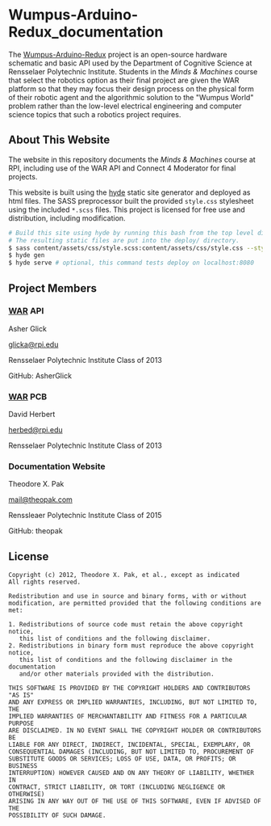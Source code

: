 # Wumpus-Arduino-Redux_documentation

The [Wumpus-Arduino-Redux](https://github.com/AsherGlick/Wumpus-Arduino-Redux) project is an open-source hardware schematic and basic API used by the Department of Cognitive Science at Rensselaer Polytechnic Institute. Students in the _Minds & Machines_ course that select the robotics option as their final project are given the WAR platform so that they may focus their design process on the physical form of their robotic agent and the algorithmic solution to the "Wumpus World" problem rather than the low-level electrical engineering and computer science topics that such a robotics project requires.


## About This Website

The website in this repository documents the _Minds & Machines_ course at RPI, including use of the WAR API and Connect 4 Moderator for final projects.

This website is built using the [hyde](https://github.com/hyde/hyde) static site generator and deployed as html files. The SASS preprocessor built the provided `style.css` stylesheet using the included `*.scss` files. This project is licensed for free use and distribution, including modification.

```bash
# Build this site using hyde by running this bash from the top level directory.
# The resulting static files are put into the deploy/ directory.
$ sass content/assets/css/style.scss:content/assets/css/style.css --style compressed
$ hyde gen
$ hyde serve # optional, this command tests deploy on localhost:8080
```


## Project Members

### [WAR](https://github.com/AsherGlick/Wumpus-Arduino-Redux) API

Asher Glick

<glicka@rpi.edu>

Rensselaer Polytechnic Institute Class of 2013

GitHub: AsherGlick

### [WAR](https://github.com/AsherGlick/Wumpus-Arduino-Redux) PCB

David Herbert

<herbed@rpi.edu>

Rensselaer Polytechnic Institute Class of 2013

### Documentation Website

Theodore X. Pak

<mail@theopak.com>

Renssleaer Polytechnic Institute Class of 2015

GitHub: theopak


## License

    Copyright (c) 2012, Theodore X. Pak, et al., except as indicated
    All rights reserved.

    Redistribution and use in source and binary forms, with or without
    modification, are permitted provided that the following conditions are met:

    1. Redistributions of source code must retain the above copyright notice,
       this list of conditions and the following disclaimer.
    2. Redistributions in binary form must reproduce the above copyright notice,
       this list of conditions and the following disclaimer in the documentation
       and/or other materials provided with the distribution.

    THIS SOFTWARE IS PROVIDED BY THE COPYRIGHT HOLDERS AND CONTRIBUTORS "AS IS"
    AND ANY EXPRESS OR IMPLIED WARRANTIES, INCLUDING, BUT NOT LIMITED TO, THE
    IMPLIED WARRANTIES OF MERCHANTABILITY AND FITNESS FOR A PARTICULAR PURPOSE
    ARE DISCLAIMED. IN NO EVENT SHALL THE COPYRIGHT HOLDER OR CONTRIBUTORS BE
    LIABLE FOR ANY DIRECT, INDIRECT, INCIDENTAL, SPECIAL, EXEMPLARY, OR
    CONSEQUENTIAL DAMAGES (INCLUDING, BUT NOT LIMITED TO, PROCUREMENT OF
    SUBSTITUTE GOODS OR SERVICES; LOSS OF USE, DATA, OR PROFITS; OR BUSINESS
    INTERRUPTION) HOWEVER CAUSED AND ON ANY THEORY OF LIABILITY, WHETHER IN
    CONTRACT, STRICT LIABILITY, OR TORT (INCLUDING NEGLIGENCE OR OTHERWISE)
    ARISING IN ANY WAY OUT OF THE USE OF THIS SOFTWARE, EVEN IF ADVISED OF THE
    POSSIBILITY OF SUCH DAMAGE.
